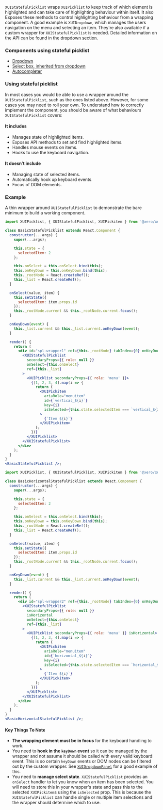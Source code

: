 `XUIStatefulPicklist` wraps `XUIPicklist` to keep track of which element is highlighted and can take care of highlighting behaviour within itself. It also Exposes these methods to control highlighting behaviour from a wrapping component. A good example is `XUIDropdown`, which manages the users navigation on the menu and selecting an item. They're also available if a custom wrapper for `XUIStatefulPicklist` is needed. Detailed information on the API can be found in the [dropdown section](#dropdown).

### Components using stateful picklist

- [Dropdown](#dropdown)
- [Select box, inherited from dropdown](#select-box)
- [Autocompleter](#autocompleter)

### Using stateful picklist

In most cases you would be able to use a wrapper around the `XUIStatefulPicklist`, such as the ones listed above. However, for some cases you may need to roll your own. To understand how to correctly implement the component, you should be aware of what behaviours `XUIStatefulPicklist` covers:

#### It includes

- Manages state of highlighted items.
- Exposes API methods to set and find highlighted items.
- Handles mouse events on items.
- Hooks to use the keyboard navigation.

#### It doesn’t include

- Managing state of selected items.
- Automatically hook up keyboard events.
- Focus of DOM elements.

### Example

A thin wrapper around `XUIStatefulPicklist` to demonstrate the bare minimum to build a working component.

```jsx harmony
import XUIPicklist, { XUIStatefulPicklist, XUIPickitem } from '@xero/xui/react/picklist';

class BasicStatefulPicklist extends React.Component {
  constructor(...args) {
    super(...args);

    this.state = {
      selectedItem: 2
    };

    this.onSelect = this.onSelect.bind(this);
    this.onKeyDown = this.onKeyDown.bind(this);
    this._rootNode = React.createRef();
    this._list = React.createRef();
  }

  onSelect(value, item) {
    this.setState({
      selectedItem: item.props.id
    });
    this._rootNode.current && this._rootNode.current.focus();
  }

  onKeyDown(event) {
    this._list.current && this._list.current.onKeyDown(event);
  }

  render() {
    return (
      <div id="spl-wrapper1" ref={this._rootNode} tabIndex={0} onKeyDown={this.onKeyDown}>
        <XUIStatefulPicklist
          secondaryProps={{ role: null }}
          onSelect={this.onSelect}
          ref={this._list}
        >
          <XUIPicklist secondaryProps={{ role: 'menu' }}>
            {[1, 2, 3, 4].map(i => {
              return (
                <XUIPickitem
                  ariaRole="menuitem"
                  id={`vertical_${i}`}
                  key={i}
                  isSelected={this.state.selectedItem === `vertical_${i}`}
                >
                  {`Item ${i}`}
                </XUIPickitem>
              );
            })}
          </XUIPicklist>
        </XUIStatefulPicklist>
      </div>
    );
  }
}
<BasicStatefulPicklist />;
```

```jsx harmony
import XUIPicklist, { XUIStatefulPicklist, XUIPickitem } from '@xero/xui/react/picklist';

class BasicHorizontalStatefulPicklist extends React.Component {
  constructor(...args) {
    super(...args);

    this.state = {
      selectedItem: 2
    };

    this.onSelect = this.onSelect.bind(this);
    this.onKeyDown = this.onKeyDown.bind(this);
    this._rootNode = React.createRef();
    this._list = React.createRef();
  }

  onSelect(value, item) {
    this.setState({
      selectedItem: item.props.id
    });
    this._rootNode.current && this._rootNode.current.focus();
  }

  onKeyDown(event) {
    this._list.current && this._list.current.onKeyDown(event);
  }

  render() {
    return (
      <div id="spl-wrapper2" ref={this._rootNode} tabIndex={0} onKeyDown={this.onKeyDown}>
        <XUIStatefulPicklist
          secondaryProps={{ role: null }}
          isHorizontal
          onSelect={this.onSelect}
          ref={this._list}
        >
          <XUIPicklist secondaryProps={{ role: 'menu' }} isHorizontal>
            {[1, 2, 3, 4].map(i => {
              return (
                <XUIPickitem
                  ariaRole="menuitem"
                  id={`horizontal_${i}`}
                  key={i}
                  isSelected={this.state.selectedItem === `horizontal_${i}`}
                >
                  {`Item ${i}`}
                </XUIPickitem>
              );
            })}
          </XUIPicklist>
        </XUIStatefulPicklist>
      </div>
    );
  }
}
<BasicHorizontalStatefulPicklist />;
```

#### Key Things To Note

- **The wrapping element must be in focus** for the keyboard handling to work.
- You need to **hook in the `keyDown` event** so it can be managed by the wrapper and not assume it should be called with every valid keyboard event. This is so certain `keyDown` events or DOM nodes can be filtered out by the custom wrapper. See [`XUIDropdownPanel`](#xuidropdownpanel) for a good example of this.
- You need to **manage select state**. `XUIStatefulPicklist` provides an `onSelect` handler to let you know when an item has been selected. You will need to store this in your wrapper's state and pass this to the selected `XUIPickitem`s using the `isSelected` prop. This is because the `XUIStatefulPicklist` can handle single or multiple item selections and the wrapper should determine which to use.
